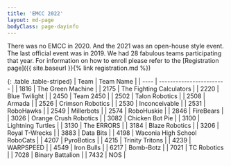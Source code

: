 ```yaml
---
title: 'EMCC 2022'
layout: md-page
bodyClass: page-dayinfo
---
```


There was no EMCC in 2020. And the 2021 was an open-house style event.
The last official event was in 2019.
We had 28 fabulous teams participating that year.
For information on how to enroll please refer to the
[Registration page]({{ site.baseurl }}{% link registration.md %})

{: .table .table-striped}
| Team | Team Name |
| ---- | ------------------------ |
| 1816 | The Green Machine        |
| 2175 | The Fighting Calculators |
| 2220 | Blue Twilight             |
| 2450 | Team 2450          |
| 2502 | Talon Robotics     |
| 2508 | Armada             |
| 2526 | Crimson Robotics   |
| 2530 | Inconceivable      |
| 2531 | RoboHawks          |
| 2549 | Millerbots         |
| 2574 | RoboHuskie         |
| 2846 | FireBears          |
| 3026 | Orange Crush Robotics |
| 3082 | Chicken Bot Pie       |
| 3100 | Lightning Turtles     |
| 3130 | The ERRORS            |
| 3184 | Blaze Robotics        |
| 3206 | Royal T-Wrecks        |
| 3883 | Data Bits             |
| 4198 | Waconia High School RoboCats |
| 4207 | PyroBotics      |
| 4215 | Trinity Tritons |
| 4239 | WARPSPEED       |
| 4549 | Iron Bulls      |
| 6217 | Bomb-Botz       |
| 7021 | TC Robotics     |
| 7028 | Binary Battalion |
| 7432 | NOS             |
